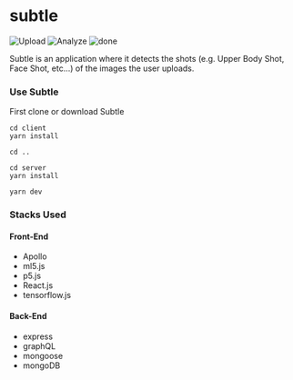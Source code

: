 # subtle


![Upload](https://github.com/knamgung/subtle/tree/master/client/src/assets/icons/upload.svg "Logo")
![Analyze](https://github.com/knamgung/subtle/tree/master/client/src/assets/icons/analyze.svg)
![done](https://github.com/knamgung/subtle/tree/master/client/src/assets/icons/checkmark.svg)




Subtle is an application where it detects the shots (e.g. Upper Body Shot, Face Shot, etc...) of the images the user uploads.

### Use Subtle

First clone or download Subtle

```
cd client
yarn install

cd ..

cd server
yarn install

yarn dev
```


### Stacks Used

#### Front-End
* Apollo
* ml5.js
* p5.js
* React.js
* tensorflow.js

#### Back-End
* express
* graphQL
* mongoose
* mongoDB
